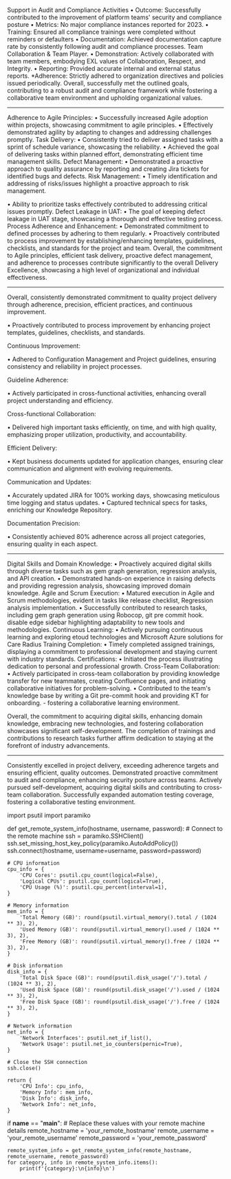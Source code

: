 Support in Audit and Compliance Activities
• Outcome: Successfully contributed to the improvement of platform teams' security and compliance posture
• Metrics: No major compliance instances reported for 2023.
• Training: Ensured all compliance trainings were completed without reminders or defaulters
• Documentation: Achieved documentation capture rate by consistently following audit and compliance processes.
Team Collaboration & Team Player.
• Demonstration: Actively collaborated with team members, embodying EXL values of Collaboration, Respect, and Integrity.
• Reporting: Provided accurate internal and external status reports.
*Adherence: Strictly adhered to organization directives and policies issued periodically.
Overall, successfully met the outlined goals, contributing to a robust audit and compliance framework while fostering a collaborative team environment and upholding organizational values.


----------

Adherence to Agile Principles:
• Successfully increased Agile adoption within projects, showcasing commitment to agile principles.
• Effectively demonstrated agility by adapting to changes and addressing challenges promptly.
Task Delivery:
• Consistently tried to deliver assigned tasks with a sprint of schedule variance, showcasing the reliability.
• Achieved the goal of delivering tasks within planned effort, demonstrating efficient time management skills.
Defect Management:
• Demonstrated a proactive approach to quality assurance by reporting and creating Jira tickets for identified bugs and defects.
Risk Management:
• Timely identification and addressing of risks/issues highlight a proactive approach to risk management.



• Ability to prioritize tasks effectively contributed to addressing critical issues promptly.
Defect Leakage in UAT:
• The goal of keeping defect leakage in UAT stage, showcasing a thorough and effective testing process.
Process Adherence and Enhancement:
• Demonstrated commitment to defined processes by adhering to them regularly.
• Proactively contributed to process improvement by establishing/enhancing templates, guidelines, checklists, and standards for the project and team.
Overall, the commitment to Agile principles, efficient task delivery, proactive defect management, and adherence to processes contribute significantly to the overall Delivery Excellence, showcasing a high level of organizational and
individual effectiveness.

--------------

Overall, consistently demonstrated commitment to quality project delivery through adherence, precision, efficient practices, and continuous improvement.

• Proactively contributed to process improvement by enhancing project templates, guidelines, checklists, and standards.

Continuous Improvement:

• Adhered to Configuration Management and Project guidelines, ensuring consistency and reliability in project processes.

Guideline Adherence:

• Actively participated in cross-functional activities, enhancing overall project understanding and efficiency.

Cross-functional Collaboration:

• Delivered high important tasks efficiently, on time, and with high quality, emphasizing proper utilization, productivity, and accountability.

Efficient Delivery:

• Kept business documents updated for application changes, ensuring clear communication and alignment with evolving requirements.

Communication and Updates:

• Accurately updated JIRA for 100% working days, showcasing meticulous time logging and status updates.
• Captured technical specs for tasks, enriching our Knowledge Repository.

Documentation Precision:

• Consistently achieved 80% adherence across all project categories, ensuring quality in each aspect.



------------


Digital Skills and Domain Knowledge:
• Proactively acquired digital skills through diverse tasks such as gem graph generation, regression analysis, and API creation.
• Demonstrated hands-on experience in raising defects and providing regression analysis, showcasing improved domain knowledge.
Agile and Scrum Execution:
• Matured execution in Agile and Scrum methodologies, evident in tasks like release checklist, Regression analysis implementation.
• Successfully contributed to research tasks, including gem graph generation using Robocop, git pre commit hook. disable edge sidebar highlighting adaptability to new tools and methodologies.
Continuous Learning:
• Actively pursuing continuous learning and exploring etoud technologies and Microsoft Azure solutions for Care Radius
Training Completion:
• Timely completed assigned trainings, displaying a commitment to professional development and staying current with industry standards.
Certifications:
• Initiated the process illustrating dedication to personal and professional growth.
Cross-Team Collaboration:
• Actively participated in cross-team collaboration by providing knowledge transfer for new teammates, creating Confluence pages, and initiating collaborative initiatives for problem-solving.
• Contributed to the team's knowledge base by writing a Git pre-commit hook and providing KT for onboarding. - fostering a collaborative learning environment.

Overall, the commitment to acquiring digital skills, enhancing domain knowledge, embracing new technologies, and fostering collaboration showcases significant self-development. The completion of trainings and contributions to research tasks further affirm dedication to staying at the forefront of industry advancements.


--------
Consistently excelled in project delivery, exceeding adherence targets and ensuring efficient, quality outcomes. Demonstrated proactive commitment to audit and compliance, enhancing security posture across teams. Actively pursued self-development, acquiring digital skills and contributing to cross-team collaboration. Successfully expanded automation testing coverage, fostering a collaborative testing environment.



import psutil
import paramiko

def get_remote_system_info(hostname, username, password):
    # Connect to the remote machine
    ssh = paramiko.SSHClient()
    ssh.set_missing_host_key_policy(paramiko.AutoAddPolicy())
    ssh.connect(hostname, username=username, password=password)

    # CPU information
    cpu_info = {
        'CPU Cores': psutil.cpu_count(logical=False),
        'Logical CPUs': psutil.cpu_count(logical=True),
        'CPU Usage (%)': psutil.cpu_percent(interval=1),
    }

    # Memory information
    mem_info = {
        'Total Memory (GB)': round(psutil.virtual_memory().total / (1024 ** 3), 2),
        'Used Memory (GB)': round(psutil.virtual_memory().used / (1024 ** 3), 2),
        'Free Memory (GB)': round(psutil.virtual_memory().free / (1024 ** 3), 2),
    }

    # Disk information
    disk_info = {
        'Total Disk Space (GB)': round(psutil.disk_usage('/').total / (1024 ** 3), 2),
        'Used Disk Space (GB)': round(psutil.disk_usage('/').used / (1024 ** 3), 2),
        'Free Disk Space (GB)': round(psutil.disk_usage('/').free / (1024 ** 3), 2),
    }

    # Network information
    net_info = {
        'Network Interfaces': psutil.net_if_list(),
        'Network Usage': psutil.net_io_counters(pernic=True),
    }

    # Close the SSH connection
    ssh.close()

    return {
        'CPU Info': cpu_info,
        'Memory Info': mem_info,
        'Disk Info': disk_info,
        'Network Info': net_info,
    }

if __name__ == "__main__":
    # Replace these values with your remote machine details
    remote_hostname = 'your_remote_hostname'
    remote_username = 'your_remote_username'
    remote_password = 'your_remote_password'

    remote_system_info = get_remote_system_info(remote_hostname, remote_username, remote_password)
    for category, info in remote_system_info.items():
        print(f'{category}:\n{info}\n')

